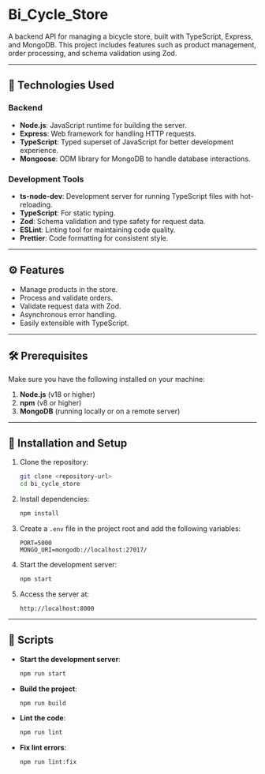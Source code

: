 
# Bi_Cycle_Store

A backend API for managing a bicycle store, built with TypeScript, Express, and MongoDB. This project includes features such as product management, order processing, and schema validation using Zod.

---

## 🚀 Technologies Used

### Backend
- **Node.js**: JavaScript runtime for building the server.
- **Express**: Web framework for handling HTTP requests.
- **TypeScript**: Typed superset of JavaScript for better development experience.
- **Mongoose**: ODM library for MongoDB to handle database interactions.

### Development Tools
- **ts-node-dev**: Development server for running TypeScript files with hot-reloading.
- **TypeScript**: For static typing.
- **Zod**: Schema validation and type safety for request data.
- **ESLint**: Linting tool for maintaining code quality.
- **Prettier**: Code formatting for consistent style.

---

## ⚙️ Features

- Manage products in the store.
- Process and validate orders.
- Validate request data with Zod.
- Asynchronous error handling.
- Easily extensible with TypeScript.

---

## 🛠 Prerequisites

Make sure you have the following installed on your machine:
1. **Node.js** (v18 or higher)
2. **npm** (v8 or higher)
3. **MongoDB** (running locally or on a remote server)

---

## 🔧 Installation and Setup

1. Clone the repository:
   ```bash
   git clone <repository-url>
   cd bi_cycle_store
   ```

2. Install dependencies:
   ```bash
   npm install
   ```

3. Create a `.env` file in the project root and add the following variables:
   ```
   PORT=5000
   MONGO_URI=mongodb://localhost:27017/
   ```

4. Start the development server:
   ```bash
   npm start
   ```

5. Access the server at:
   ```
   http://localhost:8000
   ```

---

## 🚧 Scripts

- **Start the development server**:  
  ```bash
  npm run start
  ```
- **Build the project**:  
  ```bash
  npm run build
  ```
- **Lint the code**:  
  ```bash
  npm run lint
  ```
- **Fix lint errors**:  
  ```bash
  npm run lint:fix
  ```
